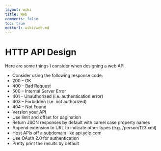 ```yaml
---
layout: wiki
title: Web
comments: false
toc: true
editurl: wiki/web.md
---
```


# HTTP API Design
Here are some things I consider when designing a web API.

* Consider using the following response code:
 * 200 – OK
 * 400 – Bad Request
 * 500 – Internal Server Error
 * 401 – Unauthorized (i.e. authentication error)
 * 403 – Forbidden (i.e. not authorized)
 * 404 – Not Found
* Version your API
* Use limit and offset for pagination
* Return JSON responses by default with camel case property names
* Append extension to URL to indicate other types (e.g. /person/123.xml)
* Host APIs off a subdomain like api.yelp.com
* Use OAuth 2.0 for authentication
* Pretty print the results by default
